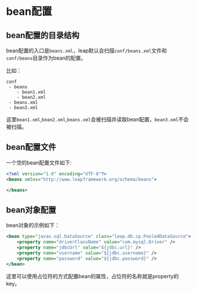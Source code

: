 # bean配置

## bean配置的目录结构

bean配置的入口是`beans.xml`，leap默认会扫描`conf/beans.xml`文件和`conf/beans`目录作为bean的配置。

比如：

```
conf
 - beans
    - bean1.xml
    - bean2.xml
 - beans.xml
 - bean3.xml
```

这里`bean1.xml`,`bean2.xml`,`beans.xml`会被扫描并读取bean配置，`bean3.xml`不会被扫描。

## bean配置文件

一个空的bean配置文件如下:

```xml
<?xml version="1.0" encoding="UTF-8"?>
<beans xmlns="http://www.leapframework.org/schema/beans">

</beans>
```

## bean对象配置

bean对象的示例如下：

```xml
<bean type="javax.sql.DataSource" class="leap.db.cp.PooledDataSource">
    <property name="driverClassName" value="com.mysql.Driver" />
    <property name="jdbcUrl" value="${jdbc.url}" />
    <property name="username" value="${jdbc.username}" />
    <property name="password" value="${jdbc.password}" />
</bean>
```

这里可以使用占位符的方式配置bean的属性，占位符的名称就是property的key。